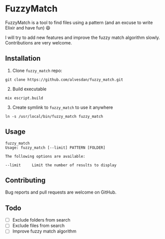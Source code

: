 # FuzzyMatch

FuzzyMatch is a tool to find files using a pattern (and an excuse to write Elixir and have fun) :smile:

I will try to add new features and improve the fuzzy match algorithm slowly. Contributions are very welcome.

## Installation

  1. Clone `fuzzy_match` repo:

  ```
  git clone https://github.com/alvesdan/fuzzy_match.git
  ```

  2. Build executable

  ```
  mix escript.build
  ```

  3. Create symlink to `fuzzy_match` to use it anywhere

  ```
  ln -s /usr/local/bin/fuzzy_match fuzzy_match
  ```

## Usage

  ```
  fuzzy_match
  Usage: fuzzy_match [--limit] PATTERN [FOLDER]

  The following options are available:

  --limit     Limit the number of results to display
  ```

## Contributing

Bug reports and pull requests are welcome on GitHub.

## Todo

  - [ ] Exclude folders from search
  - [ ] Exclude files from search
  - [ ] Improve fuzzy match algorithm